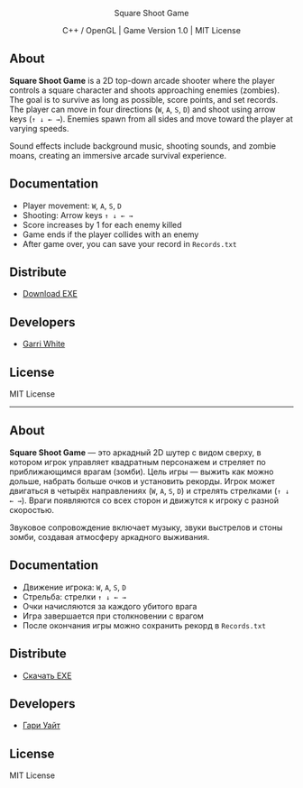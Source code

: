 <p align="center">
      Square Shoot Game
</p>

<p align="center">
   C++ / OpenGL | Game Version 1.0 | MIT License
</p>

## About

**Square Shoot Game** is a 2D top-down arcade shooter where the player controls a square character and shoots approaching enemies (zombies). The goal is to survive as long as possible, score points, and set records. The player can move in four directions (`W`, `A`, `S`, `D`) and shoot using arrow keys (`↑ ↓ ← →`). Enemies spawn from all sides and move toward the player at varying speeds.

Sound effects include background music, shooting sounds, and zombie moans, creating an immersive arcade survival experience.

## Documentation

- Player movement: `W`, `A`, `S`, `D`  
- Shooting: Arrow keys `↑ ↓ ← →`  
- Score increases by 1 for each enemy killed  
- Game ends if the player collides with an enemy
- After game over, you can save your record in `Records.txt`  

## Distribute

- [Download EXE]([https://github.com/user-attachments/files/22412050/Square.Shoot.Game.v1.1.zip)  

## Developers

- [Garri White](https://github.com/WiGrim)  

## License
MIT License

-----

## About

**Square Shoot Game** — это аркадный 2D шутер с видом сверху, в котором игрок управляет квадратным персонажем и стреляет по приближающимся врагам (зомби). Цель игры — выжить как можно дольше, набрать больше очков и установить рекорды. Игрок может двигаться в четырёх направлениях (`W`, `A`, `S`, `D`) и стрелять стрелками (`↑ ↓ ← →`). Враги появляются со всех сторон и движутся к игроку с разной скоростью.

Звуковое сопровождение включает музыку, звуки выстрелов и стоны зомби, создавая атмосферу аркадного выживания.

## Documentation

- Движение игрока: `W`, `A`, `S`, `D`  
- Стрельба: стрелки `↑ ↓ ← →`  
- Очки начисляются за каждого убитого врага  
- Игра завершается при столкновении с врагом
- После окончания игры можно сохранить рекорд в `Records.txt`  

## Distribute

- [Скачать EXE](https://github.com/user-attachments/files/22412050/Square.Shoot.Game.v1.1.zip)  

## Developers

- [Гари Уайт](https://github.com/WiGrim)  

## License

MIT License
